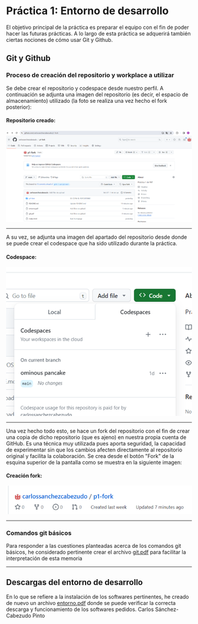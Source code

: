 # Práctica 1: Entorno de desarrollo

El objetivo principal de la práctica es preparar el equipo con el fin de poder hacer las futuras prácticas. A lo largo de esta práctica se adquerirá también ciertas nociones de cómo usar Git y Github.
## Git y Github
### Proceso de creación del repositorio y workplace a utilizar
Se debe crear el repositorio y codespace desde nuestro perfil. A continuación se adjunta una imagen del repositorio (es decir, el espacio de almacenamiento) utilizado (la foto se realiza una vez hecho el fork posterior):
#### Repositorio creado:
![Creación del repositorio](fotos/repositorio.png)
_______________________________________________________________________________________________________________________________________________

A su vez, se adjunta una imagen del apartado del repositorio desde donde se puede crear el codespace que ha sido utilizado durante la práctica.
#### Codespace:
![Creación del repositorio](fotos/codespace.png)
_______________________________________________________________________________________________________________________________________________

Una vez hecho todo esto, se hace un fork del repositorio con el fin de crear una copia de dicho repositorio (que es ajeno) en nuestra propia cuenta de GitHub. Es una técnica muy utilizada pues aporta seguridad, la capacidad de experimentar sin que los cambios afecten directamente al repositorio original y facilita la colaboración. Se crea desde el botón "Fork" de la esquina superior de la pantalla como se muestra en la siguiente imagen:
#### Creación fork:
![Creación del repositorio](fotos/forkrealizado.png)
_______________________________________________________________________________________________________________________________________________


### Comandos git básicos
Para responder a las cuestiones planteadas acerca de los comandos git básicos, he considerado pertinente crear el archivo [git.pdf](https://github.com/carlossanchezcabezudo/p1-fork/blob/main/git.pdf) para facilitar la interpretación de esta memoria
_______________________________________________________________________________________________________________________________________________




## Descargas del entorno de desarrollo
En lo que se refiere a la instalación de los softwares pertinentes, he creado de nuevo un archivo [entorno.pdf](https://github.com/carlossanchezcabezudo/p1-fork/blob/main/entorno.pdf) donde se puede verificar la correcta descarga y funcionamiento de los softwares pedidos.
Carlos Sánchez-Cabezudo Pinto


